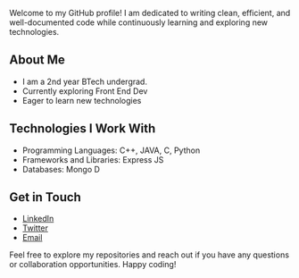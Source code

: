 Welcome to my GitHub profile! I am dedicated to writing clean, efficient, and well-documented code while continuously learning and exploring new technologies.

## About Me

- I am a 2nd year BTech undergrad. 
- Currently exploring Front End Dev
- Eager to learn new technologies

## Technologies I Work With

- Programming Languages: C++, JAVA, C, Python
- Frameworks and Libraries: Express JS
- Databases: Mongo D

## Get in Touch

- [LinkedIn](https://www.linkedin.com/in/subhradeep-basu-786aab209/)
- [Twitter](https://twitter.com/SubhradeepBasu5)
- [Email](subhradeepbasu2002@gmail.com)

Feel free to explore my repositories and reach out if you have any questions or collaboration opportunities. Happy coding!
